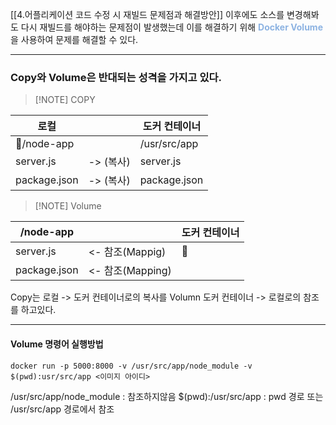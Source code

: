 
[[4.어플리케이션 코드 수정 시 재빌드 문제점과 해결방안]] 이후에도 소스를 변경해봐도 다시 재빌드를 해야하는 문제점이 발생했는데 이를 해결하기 위해 <font color="#8db3e2"> **Docker Volume**</font>  을 사용하여 문제를 해결할 수 있다.

---

### Copy와 Volume은 반대되는 성격을 가지고 있다.

> [!NOTE] COPY 
> 
> 

| 로컬           |         | 도커 컨테이너      |
| ------------ | ------- | ------------ |
| /node-app   |         | /usr/src/app |
| server.js    | -> (복사) | server.js    |
| package.json | -> (복사) | package.json |


> [!NOTE] Volume

| /node-app    |                | 도커 컨테이너 |
| ------------ | -------------- | ------- |
| server.js    | <- 참조(Mappig)  |        |
| package.json | <- 참조(Mapping) |         |


Copy는 로컬 -> 도커 컨테이너로의 복사를
Volumn 도커 컨테이너 -> 로컬로의 참조를 하고있다.

---
#### Volume 명령어 실행방법


```Docker
docker run -p 5000:8000 -v /usr/src/app/node_module -v $(pwd):usr/src/app <이미지 아이디>
```


/usr/src/app/node_module : 참조하지않음
$(pwd):/usr/src/app  : pwd 경로 또는 /usr/src/app 경로에서 참조
